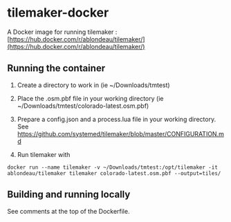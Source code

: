 # tilemaker-docker
A Docker image for running tilemaker : [https://hub.docker.com/r/ablondeau/tilemaker/](https://hub.docker.com/r/ablondeau/tilemaker/)

## Running the container

1) Create a directory to work in (ie ~/Downloads/tmtest)

2) Place the .osm.pbf file in your working directory (ie ~/Downloads/tmtest/colorado-latest.osm.pbf)

3) Prepare a config.json and a process.lua file in your working directory.  See https://github.com/systemed/tilemaker/blob/master/CONFIGURATION.md

4) Run tilemaker with

```
docker run --name tilemaker -v ~/Downloads/tmtest:/opt/tilemaker -it ablondeau/tilemaker tilemaker colorado-latest.osm.pbf --output=tiles/
```

## Building and running locally

See comments at the top of the Dockerfile.
